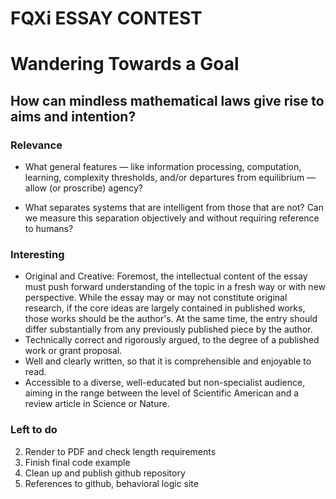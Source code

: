# FQXi ESSAY CONTEST

# Wandering Towards a Goal

## How can mindless mathematical laws give rise to aims and intention?

### Relevance
<!--- How did physical systems that pursue the goal of reproduction arise from an a-biological world? -->
- What general features — like information processing, computation, learning, complexity thresholds, and/or departures from equilibrium — allow (or proscribe) agency?
<!-- - How are goals (versus accomplishments) linked to “arrows of time”?-->
- What separates systems that are intelligent from those that are not? Can we measure this separation objectively and without requiring reference to humans?
<!-- - What is the relationship between causality – the explanation of events in terms of causes – and teleology – the explanation of events in terms of purposes?
- Is goal-oriented behavior a physical or cosmic trend, an accident or an imperative? -->

### Interesting
- Original and Creative: Foremost, the intellectual content of the essay must push forward understanding of the topic in a fresh way or with new perspective. While the essay may or may not constitute original research, if the core ideas are largely contained in published works, those works should be the author's. At the same time, the entry should differ substantially from any previously published piece by the author.
- Technically correct and rigorously argued, to the degree of a published work or grant proposal.
- Well and clearly written, so that it is comprehensible and enjoyable to read.
- Accessible to a diverse, well-educated but non-specialist audience, aiming in the range between the level of Scientific American and a review article in Science or Nature.

### Left to do

2. Render to PDF and check length requirements
3. Finish final code example
4. Clean up and publish github repository
5. References to github, behavioral logic site
